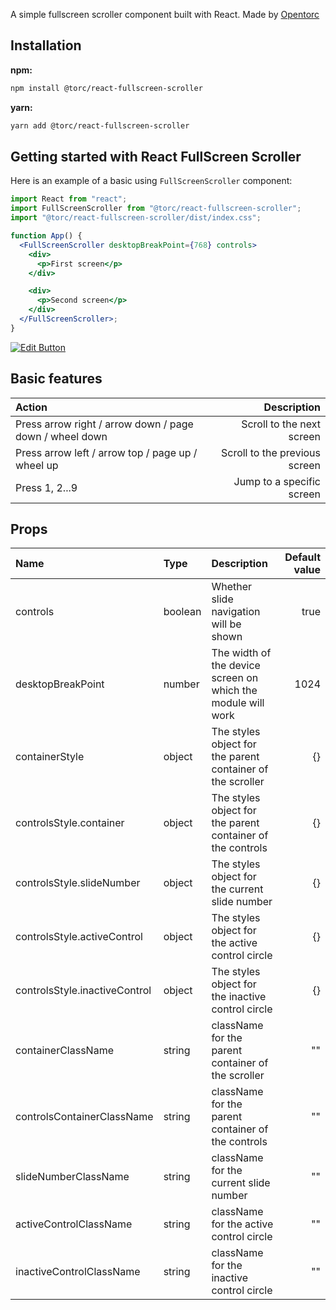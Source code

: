 A simple fullscreen scroller component built with React. Made by [Opentorc](https://home.opentorc.com/)

## Installation

**npm:**

```sh
npm install @torc/react-fullscreen-scroller
```

**yarn:**

```sh
yarn add @torc/react-fullscreen-scroller
```

## Getting started with React FullScreen Scroller

Here is an example of a basic using `FullScreenScroller` component:

```jsx
import React from "react";
import FullScreenScroller from "@torc/react-fullscreen-scroller";
import "@torc/react-fullscreen-scroller/dist/index.css";

function App() {
  <FullScreenScroller desktopBreakPoint={768} controls>
    <div>
      <p>First screen</p>
    </div>

    <div>
      <p>Second screen</p>
    </div>
  </FullScreenScroller>;
}
```

[![Edit Button](https://codesandbox.io/static/img/play-codesandbox.svg)](https://codesandbox.io/s/9fun92?resolutionWidth=1024&resolutionHeight=675)

## Basic features

| Action                                                  |                   Description |
| :------------------------------------------------------ | ----------------------------: |
| Press arrow right / arrow down / page down / wheel down |     Scroll to the next screen |
| Press arrow left / arrow top / page up / wheel up       | Scroll to the previous screen |
| Press 1, 2...9                                          |     Jump to a specific screen |

## Props

| Name                          | Type    | Description                                                  | Default value |
| :---------------------------- | :------ | :----------------------------------------------------------- | ------------: |
| controls                      | boolean | Whether slide navigation will be shown                       |          true |
| desktopBreakPoint             | number  | The width of the device screen on which the module will work |          1024 |
| containerStyle                | object  | The styles object for the parent container of the scroller   |            {} |
| controlsStyle.container       | object  | The styles object for the parent container of the controls   |            {} |
| controlsStyle.slideNumber     | object  | The styles object for the current slide number               |            {} |
| controlsStyle.activeControl   | object  | The styles object for the active control circle              |            {} |
| controlsStyle.inactiveControl | object  | The styles object for the inactive control circle            |            {} |
| containerClassName            | string  | className for the parent container of the scroller           |            "" |
| controlsContainerClassName    | string  | className for the parent container of the controls           |            "" |
| slideNumberClassName          | string  | className for the current slide number                       |            "" |
| activeControlClassName        | string  | className for the active control circle                      |            "" |
| inactiveControlClassName      | string  | className for the inactive control circle                    |            "" |
